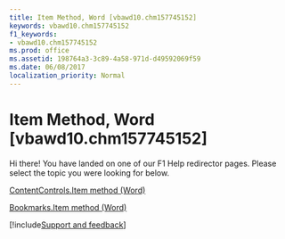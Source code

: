 ```yaml
---
title: Item Method, Word [vbawd10.chm157745152]
keywords: vbawd10.chm157745152
f1_keywords:
- vbawd10.chm157745152
ms.prod: office
ms.assetid: 198764a3-3c89-4a58-971d-d49592069f59
ms.date: 06/08/2017
localization_priority: Normal
---
```



# Item Method, Word [vbawd10.chm157745152]

Hi there! You have landed on one of our F1 Help redirector pages. Please select the topic you were looking for below.

[ContentControls.Item method (Word)](http://msdn.microsoft.com/library/7f468e82-e17c-3e98-e452-a214239dcab4%28Office.15%29.aspx)

[Bookmarks.Item method (Word)](http://msdn.microsoft.com/library/95650b7b-fe74-09a4-60a6-a716407e8a34%28Office.15%29.aspx)

[!include[Support and feedback](~/includes/feedback-boilerplate.md)]